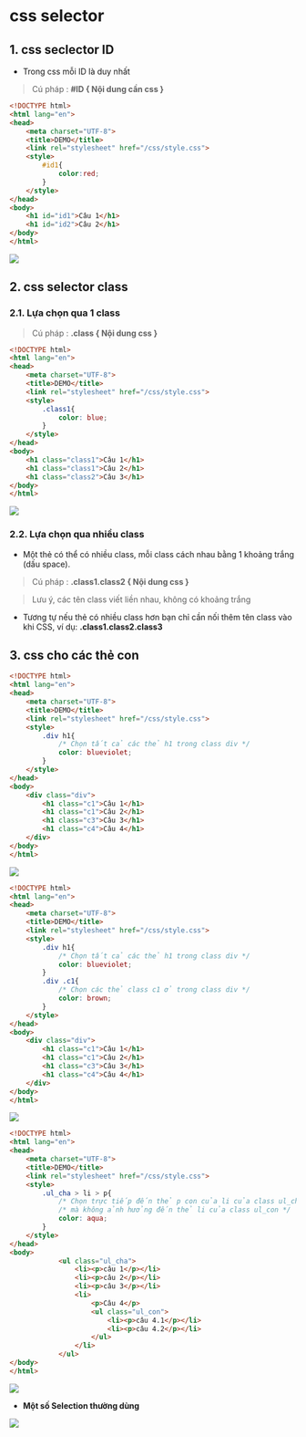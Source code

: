 #  css selector
## 1. css seclector ID
* Trong css mỗi ID là duy nhất
>Cú pháp : **#ID { Nội dung cần css }**    
```HTML
<!DOCTYPE html>
<html lang="en">
<head>
    <meta charset="UTF-8">
    <title>DEMO</title>
    <link rel="stylesheet" href="/css/style.css">
    <style>
        #id1{
            color:red;
        }
    </style>
</head>
<body>
    <h1 id="id1">Câu 1</h1>
    <h1 id="id2">Câu 2</h1>
</body>
</html>
```
![](/img/cssid1.png)    
## 2. css selector class
### 2.1. Lựa chọn qua 1 class
>Cú pháp : **.class { Nội dung css }**    
```HTML
<!DOCTYPE html>
<html lang="en">
<head>
    <meta charset="UTF-8">
    <title>DEMO</title>
    <link rel="stylesheet" href="/css/style.css">
    <style>
        .class1{
            color: blue;
        }
    </style>
</head>
<body>
    <h1 class="class1">Câu 1</h1>
    <h1 class="class1">Câu 2</h1>
    <h1 class="class2">Câu 3</h1>
</body>
</html>
```
![](/img/cssclass1.png)
### 2.2. Lựa chọn qua nhiều class
* Một thẻ có thể có nhiều class, mỗi class cách nhau bằng 1 khoảng trắng (dấu space).
>Cú pháp : **.class1.class2 { Nội dung css }**

>Lưu ý, các tên class viết liền nhau, không có khoảng trắng
* Tương tự nếu thẻ có nhiều class hơn bạn chỉ cần nối thêm tên class vào khi CSS, ví dụ: **.class1.class2.class3**
## 3. css cho các thẻ con
```HTML
<!DOCTYPE html>
<html lang="en">
<head>
    <meta charset="UTF-8">
    <title>DEMO</title>
    <link rel="stylesheet" href="/css/style.css">
    <style>
        .div h1{
            /* Chọn tất cả các thẻ h1 trong class div */
            color: blueviolet;
        }
    </style>
</head>
<body>
    <div class="div">
        <h1 class="c1">Câu 1</h1>
        <h1 class="c1">Câu 2</h1>
        <h1 class="c3">Câu 3</h1>
        <h1 class="c4">Câu 4</h1>
    </div>
</body>
</html>
```
![](/img/csscon1.png)
```HTML
<!DOCTYPE html>
<html lang="en">
<head>
    <meta charset="UTF-8">
    <title>DEMO</title>
    <link rel="stylesheet" href="/css/style.css">
    <style>
        .div h1{
            /* Chọn tất cả các thẻ h1 trong class div */
            color: blueviolet;
        }
        .div .c1{
            /* Chọn các thẻ class c1 ở trong class div */
            color: brown;
        }
    </style>
</head>
<body>
    <div class="div">
        <h1 class="c1">Câu 1</h1>
        <h1 class="c1">Câu 2</h1>
        <h1 class="c3">Câu 3</h1>
        <h1 class="c4">Câu 4</h1>
    </div>
</body>
</html>
```
![](/img/csscon2.png)
```HTML
<!DOCTYPE html>
<html lang="en">
<head>
    <meta charset="UTF-8">
    <title>DEMO</title>
    <link rel="stylesheet" href="/css/style.css">
    <style>
        .ul_cha > li > p{
            /* Chọn trực tiếp đến thẻ p con của li của class ul_cha */
            /* mà không ảnh hưởng đến thẻ li của class ul_con */
            color: aqua;
        }
    </style>
</head>
<body>
            <ul class="ul_cha">
                <li><p>câu 1</p></li>
                <li><p>câu 2</p></li>
                <li><p>câu 3</p></li>
                <li>
                    <p>Câu 4</p>
                    <ul class="ul_con">
                        <li><p>câu 4.1</p></li>
                        <li><p>câu 4.2</p></li>
                    </ul>
                </li>
            </ul>
</body>
</html>
```
![](/img/csscon3.png)

* **Một số Selection thường dùng**  

![](/img/selection.png)



